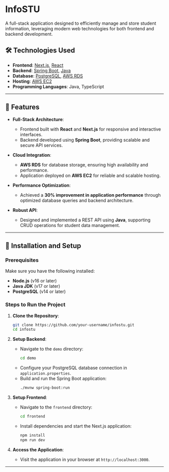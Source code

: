 # InfoSTU

A full-stack application designed to efficiently manage and store student information, leveraging modern web technologies for both frontend and backend development.

## 🛠️ Technologies Used
- **Frontend**: [Next.js](https://nextjs.org/), [React](https://reactjs.org/)
- **Backend**: [Spring Boot](https://spring.io/projects/spring-boot), [Java](https://www.java.com/)
- **Database**: [PostgreSQL](https://www.postgresql.org/), [AWS RDS](https://aws.amazon.com/rds/)
- **Hosting**: [AWS EC2](https://aws.amazon.com/ec2/)
- **Programming Languages**: Java, TypeScript

---

## 🌟 Features

- **Full-Stack Architecture**:
  - Frontend built with **React** and **Next.js** for responsive and interactive interfaces.
  - Backend developed using **Spring Boot**, providing scalable and secure API services.
  
- **Cloud Integration**:
  - **AWS RDS** for database storage, ensuring high availability and performance.
  - Application deployed on **AWS EC2** for reliable and scalable hosting.

- **Performance Optimization**:
  - Achieved a **30% improvement in application performance** through optimized database queries and backend architecture.

- **Robust API**:
  - Designed and implemented a REST API using **Java**, supporting CRUD operations for student data management.

---

## 🚀 Installation and Setup

### Prerequisites
Make sure you have the following installed:
- **Node.js** (v16 or later)  
- **Java JDK** (v17 or later)  
- **PostgreSQL** (v14 or later)

### Steps to Run the Project

1. **Clone the Repository**:
    ```bash
    git clone https://github.com/your-username/infostu.git
    cd infostu
    ```

2. **Setup Backend**:
    - Navigate to the `demo` directory:
      ```bash
      cd demo
      ```
    - Configure your PostgreSQL database connection in `application.properties`.
    - Build and run the Spring Boot application:
      ```bash
      ./mvnw spring-boot:run
      ```

3. **Setup Frontend**:
    - Navigate to the `frontend` directory:
      ```bash
      cd frontend
      ```
    - Install dependencies and start the Next.js application:
      ```bash
      npm install
      npm run dev
      ```

4. **Access the Application**:
    - Visit the application in your browser at `http://localhost:3000`.

---


